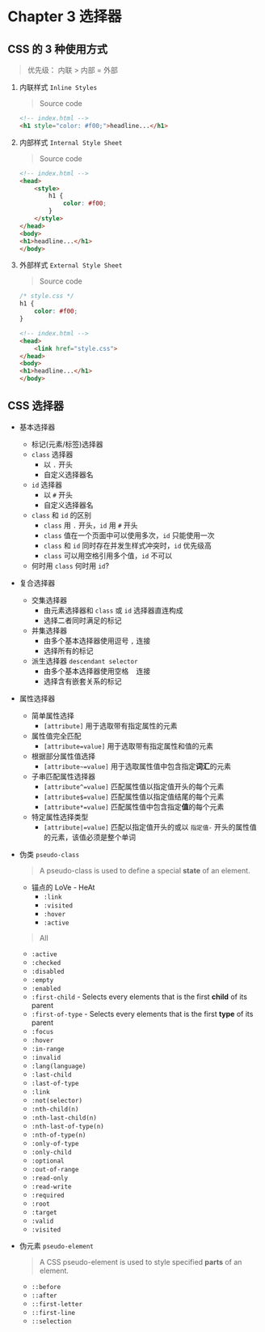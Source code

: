 # Chapter 3 选择器

## CSS 的 3 种使用方式

> 优先级： 内联 > 内部 = 外部

1. 内联样式 `Inline Styles`

    > Source code
    
    ```html
    <!-- index.html -->
    <h1 style="color: #f00;">headline...</h1>
    ```

2. 内部样式 `Internal Style Sheet`

    > Source code
    
    ```html
    <!-- index.html -->
    <head>
        <style>
            h1 {
                color: #f00;
            }
        </style>
    </head>
    <body>
    <h1>headline...</h1>
    </body>
    ```

3. 外部样式 `External Style Sheet`

    > Source code
    
    ```css
    /* style.css */
    h1 {
        color: #f00;
    }
    ```
    
    ```html
    <!-- index.html -->
    <head>
        <link href="style.css">
    </head>
    <body>
    <h1>headline...</h1>
    </body>
    ``` 

## CSS 选择器

- 基本选择器
    - 标记(元素/标签)选择器
    - `class` 选择器
      - 以 `.` 开头
      - 自定义选择器名
    - `id` 选择器
      - 以 `#` 开头
      - 自定义选择器名
    - `class` 和 `id` 的区别
      - `class` 用 `.` 开头，`id` 用 `#` 开头
      - `class` 值在一个页面中可以使用多次，`id` 只能使用一次
      - `class` 和 `id` 同时存在并发生样式冲突时，`id` 优先级高
      - `class` 可以用空格引用多个值，`id` 不可以
    - 何时用 `class` 何时用 `id`?
- 复合选择器
    - 交集选择器
      - 由元素选择器和 `class` 或 `id` 选择器直连构成
      - 选择二者同时满足的标记
    - 并集选择器
      - 由多个基本选择器使用逗号 `,` 连接
      - 选择所有的标记
    - 派生选择器 `descendant selector`
      - 由多个基本选择器使用空格 ` ` 连接
      - 选择含有嵌套关系的标记
- 属性选择器
    - 简单属性选择
        - `[attribute]`	用于选取带有指定属性的元素             
    - 属性值完全匹配
        - `[attribute=value]`	用于选取带有指定属性和值的元素
    - 根据部分属性值选择
        - `[attribute~=value]`	用于选取属性值中包含指定**词汇**的元素
    - 子串匹配属性选择器
        - `[attribute^=value]`	匹配属性值以指定值开头的每个元素
        - `[attribute$=value]`	匹配属性值以指定值结尾的每个元素
        - `[attribute*=value]`	匹配属性值中包含指定**值**的每个元素
    - 特定属性选择类型
        - `[attribute|=value]`	匹配以指定值开头的或以 `指定值-` 开头的属性值的元素，该值必须是整个单词
- 伪类 `pseudo-class`

    > A pseudo-class is used to define a special **state** of an element.

    - 锚点的 LoVe - HeAt 
      - `:link`
      - `:visited`
      - `:hover`
      - `:active`
  
  > All
  
  - `:active`
  - `:checked`
  - `:disabled`
  - `:empty`
  - `:enabled`
  - `:first-child` - Selects every elements that is the first **child** of its parent
  - `:first-of-type` - Selects every elements that is the first **type** of its parent
  - `:focus`
  - `:hover`
  - `:in-range`
  - `:invalid`
  - `:lang(language)`
  - `:last-child`
  - `:last-of-type`
  - `:link`
  - `:not(selector)`
  - `:nth-child(n)`
  - `:nth-last-child(n)`
  - `:nth-last-of-type(n)`
  - `:nth-of-type(n)`
  - `:only-of-type`
  - `:only-child`
  - `:optional`
  - `:out-of-range`
  - `:read-only`
  - `:read-write`
  - `:required`
  - `:root`
  - `:target`
  - `:valid`
  - `:visited`
    
- 伪元素 `pseudo-element`

    > A CSS pseudo-element is used to style specified **parts** of an element.
  
  - `::before`
  - `::after`
  - `::first-letter`
  - `::first-line`
  - `::selection`
